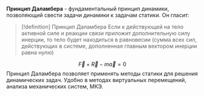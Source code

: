
**Принцип Даламбера** - фундаментальный принцип динамики, позволяющий свести задачи динамики к задачам статики. Он гласит:
> [!definition] Принцип Даламбера
> Если к действующей на тело активной силе и реакции связи приложит дополнительную силу инерции, то тело будет находиться в равновесии (сумма всех сил, действующих в системе, дополненная главным вектором инерции равна нулю)

$$
\vec{F} + \vec{R} - m\vec{a} = 0
$$
Принцип Даламбера позволяет применять методы статики для решения динамических задач. Удобно в методах виртуальных перемещений, анализа механических систем, МКЭ.